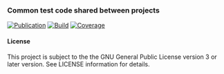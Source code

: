 ### Common test code shared between projects
[![Publication](https://img.shields.io/maven-central/v/de.carne/java-test)](https://search.maven.org/artifact/de.carne/java-test)
[![Build](https://github.com/hdecarne-github/java-test/actions/workflows/build-on-linux.yml/badge.svg)](https://github.com/hdecarne-github/java-test/actions/workflows/build-on-linux.yml)
[![Coverage](https://sonarcloud.io/api/project_badges/measure?project=de.carne%3Ajava-test&metric=coverage)](https://sonarcloud.io/dashboard?id=de.carne%3Ajava-test)

#### License
This project is subject to the the GNU General Public License version 3 or later version.
See LICENSE information for details.
